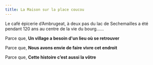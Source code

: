 ```yaml
---
title: La Maison sur la place coucou
---
```


Le café épicerie d’Ambrugeat, à deux pas du lac de Sechemailles a été pendant 120 ans au centre de la vie du bourg......

Parce que,
**Un village a besoin d'un lieu où se retrouver**

Parce que,
**Nous avons envie de faire vivre cet endroit**

Parce que,
**Cette histoire c’est aussi la vôtre**
